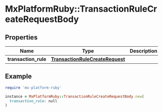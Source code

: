 # MxPlatformRuby::TransactionRuleCreateRequestBody

## Properties

| Name | Type | Description | Notes |
| ---- | ---- | ----------- | ----- |
| **transaction_rule** | [**TransactionRuleCreateRequest**](TransactionRuleCreateRequest.md) |  | [optional] |

## Example

```ruby
require 'mx-platform-ruby'

instance = MxPlatformRuby::TransactionRuleCreateRequestBody.new(
  transaction_rule: null
)
```

